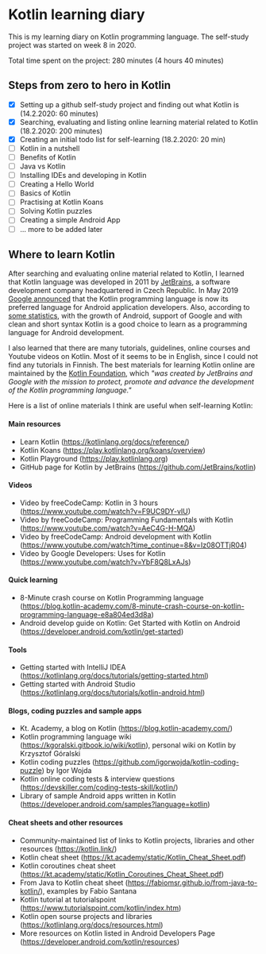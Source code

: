 # Kotlin learning diary

This is my learning diary on Kotlin programming language. The self-study project was started on week 8 in 2020. 

Total time spent on the project: 280 minutes (4 hours 40 minutes)

## Steps from zero to hero in Kotlin

- [x] Setting up a github self-study project and finding out what Kotlin is (14.2.2020: 60 minutes)
- [x] Searching, evaluating and listing online learning material related to Kotlin (18.2.2020: 200 minutes)
- [x] Creating an initial todo list for self-learning (18.2.2020: 20 min)
- [ ] Kotlin in a nutshell
- [ ] Benefits of Kotlin
- [ ] Java vs Kotlin
- [ ] Installing IDEs and developing in Kotlin
- [ ] Creating a Hello World
- [ ] Basics of Kotlin
- [ ] Practising at Kotlin Koans
- [ ] Solving Kotlin puzzles
- [ ] Creating a simple Android App
- [ ] ... more to be added later

## Where to learn Kotlin

After searching and evaluating online material related to Kotlin, I learned that Kotlin language was developed in 2011 by [JetBrains](https://www.jetbrains.com/), a software development company headquartered in Czech Republic. In May 2019 [Google announced](https://techcrunch.com/2019/05/07/kotlin-is-now-googles-preferred-language-for-android-app-development/) that the Kotlin programming language is now its preferred language for Android application developers. Also, according to [some statistics](http://codinginfinite.com/top-programming-languages-2020-stats-surveys), with the growth of Android, support of Google and with clean and short syntax Kotlin is a good choice to learn as a programming language for Android development.

I also learned that there are many tutorials, guidelines, online courses and Youtube videos on Kotlin. Most of it seems to be in English, since I could not find any tutorials in Finnish. The best materials for learning Kotlin online are maintained by the [Kotlin Foundation](https://kotlinlang.org/foundation/kotlin-foundation.html), which *"was created by JetBrains and Google with the mission to protect, promote and advance the development of the Kotlin programming language."*

Here is a list of online materials I think are useful when self-learning Kotlin:

#### Main resources
- Learn Kotlin (https://kotlinlang.org/docs/reference/)
- Kotlin Koans (https://play.kotlinlang.org/koans/overview)
- Kotlin Playground (https://play.kotlinlang.org)
- GitHub page for Kotlin by JetBrains (https://github.com/JetBrains/kotlin)

#### Videos
- Video by freeCodeCamp: Kotlin in 3 hours (https://www.youtube.com/watch?v=F9UC9DY-vIU)
- Video by freeCodeCamp: Programming Fundamentals with Kotlin (https://www.youtube.com/watch?v=AeC4G-H-MQA)
- Video by freeCodeCamp: Android development with Kotlin (https://www.youtube.com/watch?time_continue=8&v=Iz08OTTjR04)
- Video by Google Developers: Uses for Kotlin (https://www.youtube.com/watch?v=YbF8Q8LxAJs)

#### Quick learning
- 8-Minute crash course on Kotlin Programming language (https://blog.kotlin-academy.com/8-minute-crash-course-on-kotlin-programming-language-e8a804ed3d8a)
- Android develop guide on Kotlin: Get Started with Kotlin on Android (https://developer.android.com/kotlin/get-started)

#### Tools
- Getting started with IntelliJ IDEA (https://kotlinlang.org/docs/tutorials/getting-started.html)
- Getting started with Android Studio (https://kotlinlang.org/docs/tutorials/kotlin-android.html)

#### Blogs, coding puzzles and sample apps
- Kt. Academy, a blog on Kotlin (https://blog.kotlin-academy.com/)
- Kotlin programming language wiki (https://kgoralski.gitbook.io/wiki/kotlin), personal wiki on Kotlin by Krzysztof Góralski
- Kotlin coding puzzles (https://github.com/igorwojda/kotlin-coding-puzzle) by Igor Wojda
- Kotlin online coding tests & interview questions (https://devskiller.com/coding-tests-skill/kotlin/)
- Library of sample Android apps written in Kotlin (https://developer.android.com/samples?language=kotlin)

#### Cheat sheets and other resources
- Community-maintained list of links to Kotlin projects, libraries and other resources (https://kotlin.link/)
- Kotlin cheat sheet (https://kt.academy/static/Kotlin_Cheat_Sheet.pdf)
- Kotlin coroutines cheat sheet (https://kt.academy/static/Kotlin_Coroutines_Cheat_Sheet.pdf)
- From Java to Kotlin cheat sheet (https://fabiomsr.github.io/from-java-to-kotlin/), examples by Fabio Santana
- Kotlin tutorial at tutorialspoint (https://www.tutorialspoint.com/kotlin/index.htm)
- Kotlin open sourse projects and libraries (https://kotlinlang.org/docs/resources.html)
- More resources on Kotlin listed in Android Developers Page (https://developer.android.com/kotlin/resources)
